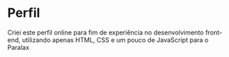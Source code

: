 # Perfil
Criei este perfil online para fim de experiência no desenvolvimento front-end, utilizando apenas HTML, CSS e um pouco de JavaScript para o Paralax
